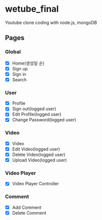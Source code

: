 # wetube_final
Youtube clone coding with node.js, mongoDB

## Pages
### Global
- [x] Home(생성일 순)
- [x] Sign up
- [x] Sign in
- [x] Search
### User
- [x] Profile
- [x] Sign out(logged user)
- [x] Edit Profile(logged user)
- [x] Change Password(logged user)
### Video
- [x] Video
- [x] Edit Video(logged user)
- [x] Delete Video(logged user)
- [x] Upload Video(logged user)

### Video Player
- [x] Video Player Controller

### Comment
- [x] Add Comment
- [x] Delete Comment
